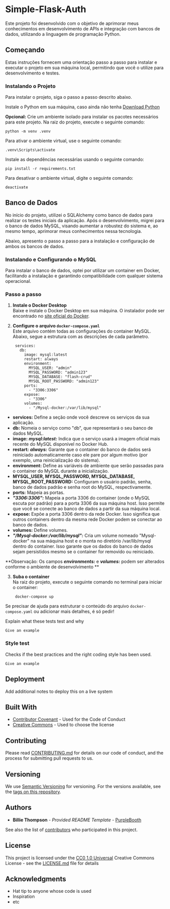 # Simple-Flask-Auth

Este projeto foi desenvolvido com o objetivo de aprimorar meus conhecimentos em desenvolvimento de APIs e integração com bancos de dados, utilizando a linguagem de programação Python.

## Começando

Estas instruções fornecem uma orientação passo a passo para instalar e executar o projeto em sua máquina local, permitindo que você o utilize para desenvolvimento e testes.

### Instalando o Projeto

Para instalar o projeto, siga o passo a passo descrito abaixo.

Instale o Python em sua máquina, caso ainda não tenha [Download Python](https://www.python.org/downloads/ "Clique aqui para baixar o Python.")

**Opcional:** Crie um ambiente isolado para instalar os pacotes necessários para este projeto. Na raiz do projeto, execute o seguinte comando:

    python -m venv .venv

Para ativar o ambiente virtual, use o seguinte comando:

    .venv\Scripts\activate

Instale as dependências necessárias usando o seguinte comando:
    
    pip install -r requirements.txt

Para desativar o ambiente virtual, digite o seguinte comando:

    deactivate
    

## Banco de Dados

No início do projeto, utilizei o SQLAlchemy como banco de dados para realizar os testes iniciais da aplicação. Após o desenvolvimento, migrei para o banco de dados MySQL, visando aumentar a robustez do sistema e, ao mesmo tempo, aprimorar meus conhecimentos nessa tecnologia.

Abaixo, apresento o passo a passo para a instalação e configuração de ambos os bancos de dados.

### Instalando e Configurando o MySQL

Para instalar o banco de dados, optei por utilizar um container em Docker, facilitando a instalação e garantindo compatibilidade com qualquer sistema operacional.

### Passo a passo

1. **Instale o Docker Desktop**  
   Baixe e instale o Docker Desktop em sua máquina. O instalador pode ser encontrado no [site oficial do Docker](https://www.docker.com/get-started/).

2. **Configure o arquivo `docker-compose.yaml`**  
   Este arquivo contém todas as configurações do container MySQL. Abaixo, segue a estrutura com as descrições de cada parâmetro.
     ~~~
      services:
        db:
          image: mysql:latest
          restart: always
          environment:
            MYSQL_USER: "admin"
            MYSQL_PASSWORD: "admin123"
            MYSQL_DATABASE: "flash-crud"
            MYSQL_ROOT_PASSWORD: "admin123"
          ports:
            - "3306:3306"
          expose:
            - "3306"
          volumes:
            - "/Mysql-docker:/var/lib/mysql"
     ~~~

* **services:** Define a seção onde você descreve os serviços da sua aplicação.
* **db:** Nomeia o serviço como "db", que representará o seu banco de dados MySQL.
* **image:** ***mysql:latest:*** Indica que o serviço usará a imagem oficial mais recente do MySQL disponível no Docker Hub.
* **restart:** ***always:*** Garante que o container do banco de dados será reiniciado automaticamente caso ele pare por algum motivo (por exemplo, uma reinicialização do sistema).
* **environment:** Define as variáveis de ambiente que serão passadas para o container do MySQL durante a inicialização.
* **MYSQL_USER, MYSQL_PASSWORD, MYSQL_DATABASE, MYSQL_ROOT_PASSWORD:** Configuram o usuário padrão, senha, banco de dados padrão e senha root do MySQL, respectivamente.
* **ports:** Mapeia as portas.
* ***"3306:3306":*** Mapeia a porta 3306 do container (onde o MySQL escuta por padrão) para a porta 3306 da sua máquina host. Isso permite que você se conecte ao banco de dados a partir da sua máquina local.
* **expose:** Expõe a porta 3306 dentro da rede Docker. Isso significa que outros containers dentro da mesma rede Docker podem se conectar ao banco de dados.
* **volumes:** Define volumes.
* ***"/Mysql-docker:/var/lib/mysql":*** Cria um volume nomeado "Mysql-docker" na sua máquina host e o monta no diretório /var/lib/mysql dentro do container. Isso garante que os dados do banco de dados sejam persistidos mesmo se o container for removido ou reiniciado.

**Observação: Os campos ***environments:*** e ***volumes:*** podem ser alterados conforme o ambiente de desenvolvimento **

3. **Suba o container**   
   Na raiz do projeto, execute o seguinte comando no terminal para iniciar o container:
  
        docker-compose up
   

Se precisar de ajuda para estruturar o conteúdo do arquivo `docker-compose.yaml` ou adicionar mais detalhes, é só pedir!

Explain what these tests test and why

    Give an example

### Style test

Checks if the best practices and the right coding style has been used.

    Give an example

## Deployment

Add additional notes to deploy this on a live system

## Built With

  - [Contributor Covenant](https://www.contributor-covenant.org/) - Used
    for the Code of Conduct
  - [Creative Commons](https://creativecommons.org/) - Used to choose
    the license

## Contributing

Please read [CONTRIBUTING.md](CONTRIBUTING.md) for details on our code
of conduct, and the process for submitting pull requests to us.

## Versioning

We use [Semantic Versioning](http://semver.org/) for versioning. For the versions
available, see the [tags on this
repository](https://github.com/PurpleBooth/a-good-readme-template/tags).

## Authors

  - **Billie Thompson** - *Provided README Template* -
    [PurpleBooth](https://github.com/PurpleBooth)

See also the list of
[contributors](https://github.com/PurpleBooth/a-good-readme-template/contributors)
who participated in this project.

## License

This project is licensed under the [CC0 1.0 Universal](LICENSE.md)
Creative Commons License - see the [LICENSE.md](LICENSE.md) file for
details

## Acknowledgments

  - Hat tip to anyone whose code is used
  - Inspiration
  - etc
